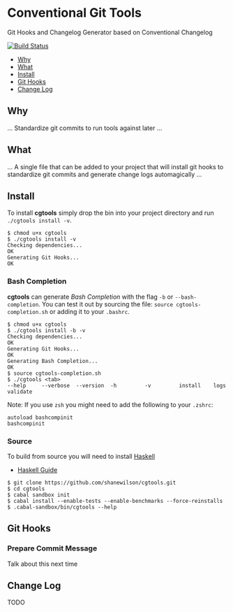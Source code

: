 # Conventional Git Tools

Git Hooks and Changelog Generator based on Conventional Changelog

[![Build Status](https://travis-ci.org/shanewilson/cgtools.svg)](https://travis-ci.org/shanewilson/cgtools)

- [Why](#why)
- [What](#what)
- [Install](#install)
- [Git Hooks](#git-hooks)
- [Change Log](#change-log)

## Why
... Standardize git commits to run tools against later ...

## What
... A single file that can be added to your project that will install git hooks to standardize git commits and generate change logs automagically ...

## Install

To install **cgtools** simply drop the bin into your project directory and run `./cgtools install -v`.

```
$ chmod u+x cgtools
$ ./cgtools install -v
Checking dependencies...
OK
Generating Git Hooks...
OK
```

### Bash Completion

**cgtools** can generate *Bash Completion* with the flag `-b` or `--bash-completion`. You can test it out by sourcing the file: `source cgtools-completion.sh` or adding it to your `.bashrc`.

```
$ chmod u+x cgtools
$ ./cgtools install -b -v
Checking dependencies...
OK
Generating Git Hooks...
OK
Generating Bash Completion...
OK
$ source cgtools-completion.sh
$ ./cgtools <tab>
--help     --verbose  --version  -h         -v         install    logs       validate
```

Note: If you use `zsh` you might need to add the following to your `.zshrc`:

```
autoload bashcompinit
bashcompinit
```

### Source

To build from source you will need to install [Haskell](https://www.haskell.org/haskellwiki/Haskell)

- [Haskell Guide](https://github.com/bitemyapp/learnhaskell#getting-started)

```
$ git clone https://github.com/shanewilson/cgtools.git
$ cd cgtools
$ cabal sandbox init
$ cabal install --enable-tests --enable-benchmarks --force-reinstalls
$ .cabal-sandbox/bin/cgtools --help
```

## Git Hooks

### Prepare Commit Message

Talk about this next time

## Change Log

TODO